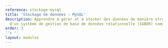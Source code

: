 ```yaml
---
reference: stockage-mysql
title: 'Stockage de données : MySQL'
description: Apprendre à gérer et à stocker des données de manière structurée à l'aide
  d'un système de gestion de base de données relationnelle (SGBDR) comme MySQL.
order: 3
'': ''
layout: modules
---
```


